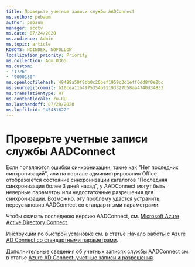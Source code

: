 ```yaml
---
title: Проверьте учетные записи службы AADConnect
ms.author: pebaum
author: pebaum
manager: scotv
ms.date: 07/24/2020
ms.audience: Admin
ms.topic: article
ROBOTS: NOINDEX, NOFOLLOW
localization_priority: Priority
ms.collection: Adm_O365
ms.custom:
- "1726"
- "9000180"
ms.openlocfilehash: 49498a50f9bb0c26bef1959c3d1eff6dd8f0e2bc
ms.sourcegitcommit: b10cea11b4975354b91193327b58aa4740d34833
ms.translationtype: HT
ms.contentlocale: ru-RU
ms.lasthandoff: 07/28/2020
ms.locfileid: "45431622"
---
```

# <a name="check-the-aadconnect-service-accounts"></a>Проверьте учетные записи службы AADConnect

Если появляются ошибки синхронизации, такие как "Нет последних синхронизаций", или на портале администрирования Office отображается состояние синхронизации каталогов "Последняя синхронизация более 3 дней назад", у AADConnect могут быть неверные параметры или недостаточные разрешения для синхронизации. Возможно, эту проблему удастся устранить, переустановив AADConnect со стандартными параметрами.

Чтобы скачать последнюю версию AADConnect, см. [Microsoft Azure Active Directory Connect](https://go.microsoft.com/fwlink/?LinkId=615771).

Инструкции по быстрой установке см. в статье [Начало работы с Azure AD Connect со стандартными параметрами](https://docs.microsoft.com/azure/active-directory/hybrid/how-to-connect-install-express).

Дополнительные сведения об учетных записях службы AADConnect см. в статье [Azure AD Connect: учетные записи и разрешения](https://docs.microsoft.com/azure/active-directory/hybrid/reference-connect-accounts-permissions).